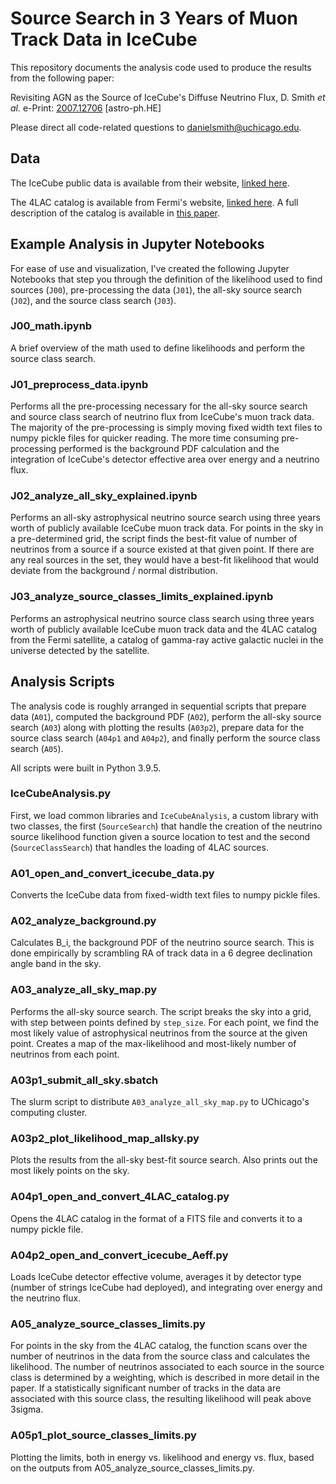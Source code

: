 # Source Search in 3 Years of Muon Track Data in IceCube

This repository documents the analysis code used to produce the results from the following paper:

Revisiting AGN as the Source of IceCube's Diffuse Neutrino Flux, D. Smith *et al.* e-Print: [2007.12706](https://arxiv.org/abs/2007.12706) [astro-ph.HE]

Please direct all code-related questions to [danielsmith@uchicago.edu](mailto:danielsmith@uchicago.edu).

## Data

The IceCube public data is available from their website, [linked here](https://icecube.wisc.edu/science/data/PS-3years).

The 4LAC catalog is available from Fermi's website, [linked here](https://fermi.gsfc.nasa.gov/ssc/data/access/lat/4LACDR2/). A full description of the catalog is available in [this paper](https://iopscience.iop.org/article/10.3847/1538-4357/ab791e). 

## Example Analysis in Jupyter Notebooks

For ease of use and visualization, I've created the following Jupyter Notebooks that step you through the definition of the likelihood used to find sources (`J00`), pre-processing the data (`J01`), the all-sky source search (`J02`), and the source class search (`J03`). 

### J00_math.ipynb

A brief overview of the math used to define likelihoods and perform the source class search.

### J01_preprocess_data.ipynb

Performs all the pre-processing necessary for the all-sky source search and source class search of neutrino flux from IceCube's muon track data. The majority of the pre-processing is simply moving fixed width text files to numpy pickle files for quicker reading. The more time consuming pre-processing performed is the background PDF calculation and the integration of IceCube's detector effective area over energy and a neutrino flux.

### J02_analyze_all_sky_explained.ipynb

Performs an all-sky astrophysical neutrino source search using three years worth of publicly available IceCube muon track data. For points in the sky in a pre-determined grid, the script finds the best-fit value of number of neutrinos from a source if a source existed at that given point. If there are any real sources in the set, they would have a best-fit likelihood that would deviate from the background / normal distribution. 

### J03_analyze_source_classes_limits_explained.ipynb

Performs an astrophysical neutrino source class search using three years worth of publicly available IceCube muon track data and the 4LAC catalog from the Fermi satellite, a catalog of gamma-ray active galactic nuclei in the universe detected by the satellite. 

## Analysis Scripts

The analysis code is roughly arranged in sequential scripts that prepare data (`A01`), computed the background PDF (`A02`), perform the all-sky source search (`A03`) along with plotting the results (`A03p2`), prepare data for the source class search (`A04p1` and `A04p2`), and finally perform the source class search (`A05`).

All scripts were built in Python 3.9.5.

### IceCubeAnalysis.py

First, we load common libraries and `IceCubeAnalysis`, a custom library with two classes, the first (`SourceSearch`) that handle the creation of the neutrino source likelihood function given a source location to test and the second (`SourceClassSearch`) that handles the loading of 4LAC sources.

### A01_open_and_convert_icecube_data.py

Converts the IceCube data from fixed-width text files to numpy pickle files.

### A02_analyze_background.py

Calculates B_i, the background PDF of the neutrino source search. This is done empirically by scrambling RA of track data in a 6 degree declination angle band in the sky.

### A03_analyze_all_sky_map.py

Performs the all-sky source search. The script breaks the sky into a grid, with step between points defined by `step_size`. For each point, we find the most likely value of astrophysical neutrinos from the source at the given point. Creates a map of the max-likelihood and most-likely number of neutrinos from each point.

### A03p1_submit_all_sky.sbatch

The slurm script to distribute `A03_analyze_all_sky_map.py` to UChicago's computing cluster. 

### A03p2_plot_likelihood_map_allsky.py

Plots the results from the all-sky best-fit source search.
Also prints out the most likely points on the sky.

### A04p1_open_and_convert_4LAC_catalog.py

Opens the 4LAC catalog in the format of a FITS file and converts it to a numpy pickle file.

### A04p2_open_and_convert_icecube_Aeff.py

Loads IceCube detector effective volume, averages it by detector type (number of strings IceCube had deployed), and integrating over energy and the neutrino flux.

### A05_analyze_source_classes_limits.py

For points in the sky from the 4LAC catalog, the function scans over the number of neutrinos in the data from the source class and calculates the likelihood. The number of neutrinos associated to each source in the source class is determined by a weighting, which is described in more detail in the paper. If a statistically significant number of tracks in the data are associated with this source class, the resulting likelihood will peak above 3sigma.

### A05p1_plot_source_classes_limits.py

Plotting the limits, both in energy vs. likelihood and energy vs. flux, based on the outputs from A05_analyze_source_classes_limits.py.